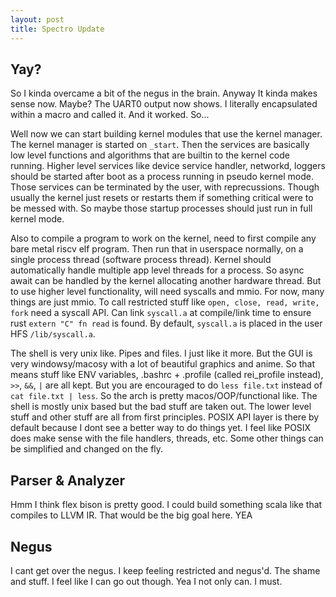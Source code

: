 ```yaml
---
layout: post
title: Spectro Update
---
```

## Yay?

So I kinda overcame a bit of the negus in the brain. Anyway It kinda makes sense now. Maybe? The UART0 output now shows. I literally encapsulated within a macro and called it. And it worked. So...

Well now we can start building kernel modules that use the kernel manager. The kernel manager is started on `_start`. Then the services are basically low level functions and algorithms that are builtin to the kernel code running. Higher level services like device service handler, networkd, loggers should be started after boot as a process running in pseudo kernel mode. Those services can be terminated by the user, with reprecussions. Though usually the kernel just resets or restarts them if something critical were to be messed with. So maybe those startup processes should just run in full kernel mode.

Also to compile a program to work on the kernel, need to first compile any bare metal riscv elf program. Then run that in userspace normally, on a single process thread (software process thread). Kernel should automatically handle multiple app level threads for a process. So async await can be handled by the kernel allocating another hardware thread. But to use higher level functionality, will need syscalls and mmio. For now, many things are just mmio. To call restricted stuff like `open, close, read, write, fork` need a syscall API. Can link `syscall.a` at compile/link time to ensure rust `extern "C" fn read` is found. By default, `syscall.a` is placed in the user HFS `/lib/syscall.a`.

The shell is very unix like. Pipes and files. I just like it more. But the GUI is very windowsy/macosy with a lot of beautiful graphics and anime.
So that means stuff like ENV variables, .bashrc + .profile (called rei_profile instead), `>>`, `&&`, `|` are all kept. But you are encouraged to do `less file.txt` instead of `cat file.txt | less`. So the arch is pretty macos/OOP/functional like. The shell is mostly unix based but the bad stuff are taken out. The lower level stuff and other stuff are all from first principles. POSIX API layer is there by default because I dont see a better way to do things yet. I feel like POSIX does make sense with the file handlers, threads, etc. Some other things can be simplified and changed on the fly.

## Parser & Analyzer

Hmm I think flex bison is pretty good. I could build something scala like that compiles to LLVM IR. That would be the big goal here. YEA

## Negus

I cant get over the negus. I keep feeling restricted and negus'd. The shame and stuff. I feel like I can go out though. Yea I not only can. I must.
